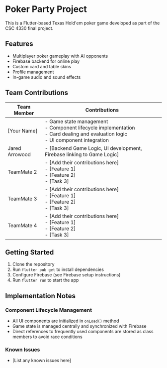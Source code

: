 # Poker Party Project

This is a Flutter-based Texas Hold'em poker game developed as part of the CSC 4330 final project.

## Features
- Multiplayer poker gameplay with AI opponents
- Firebase backend for online play
- Custom card and table skins
- Profile management
- In-game audio and sound effects

## Team Contributions

| Team Member | Contributions |
|-------------|---------------|
| [Your Name] | - Game state management<br>- Component lifecycle implementation<br>- Card dealing and evaluation logic<br>- UI component integration |
| Jared Arrowood  | - [Backend Game Logic, UI development, Firebase linking to Game Logic]|
| TeamMate 2  | - [Add their contributions here]<br>- [Feature 1]<br>- [Feature 2]<br>- [Task 3] |
| TeamMate 3  | - [Add their contributions here]<br>- [Feature 1]<br>- [Feature 2]<br>- [Task 3] |
| TeamMate 4  | - [Add their contributions here]<br>- [Feature 1]<br>- [Feature 2]<br>- [Task 3] |

## Getting Started

1. Clone the repository
2. Run `flutter pub get` to install dependencies
3. Configure Firebase (see Firebase setup instructions)
4. Run `flutter run` to start the app

## Implementation Notes

### Component Lifecycle Management
- All UI components are initialized in `onLoad()` method
- Game state is managed centrally and synchronized with Firebase
- Direct references to frequently used components are stored as class members to avoid race conditions

### Known Issues
- [List any known issues here]
